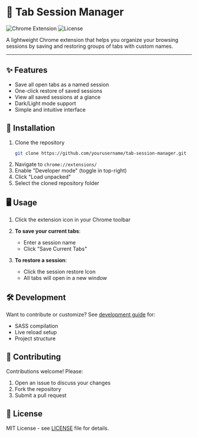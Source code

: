# 🔖 Tab Session Manager
![Chrome Extension](https://img.shields.io/badge/Chrome-Extension-yellowgreen)
![License](https://img.shields.io/badge/License-MIT-blue)

A lightweight Chrome extension that helps you organize your browsing
sessions by saving and restoring groups of tabs with custom names.

-----
## ✨ Features

- Save all open tabs as a named session
- One-click restore of saved sessions
- View all saved sessions at a glance
- Dark/Light mode support
- Simple and intuitive interface

## 🚀 Installation

1. Clone the repository
   ```bash
   git clone https://github.com/yourusername/tab-session-manager.git
   ```
2. Navigate to ```chrome://extensions/```
3. Enable "Developer mode" (toggle in top-right)
4. Click "Load unpacked"
5. Select the cloned repository folder

## 🖥️ Usage

1. Click the extension icon in your Chrome toolbar

2. **To save your current tabs**:
   - Enter a session name
   - Click "Save Current Tabs"

3. **To restore a session**:
   - Click the session restore Icon
   - All tabs will open in a new window

## 🛠 Development

Want to contribute or customize? See [development guide](DEVELOPMENT.md) for:
- SASS compilation
- Live reload setup
- Project structure


## 🤝 Contributing

Contributions welcome! Please:
1. Open an issue to discuss your changes
2. Fork the repository
3. Submit a pull request

## 📜 License

MIT License - see [LICENSE](LICENSE) file for details.
